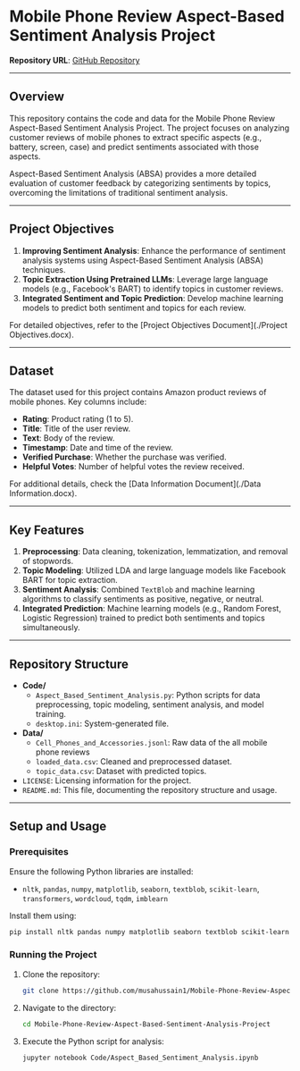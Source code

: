 # Mobile Phone Review Aspect-Based Sentiment Analysis Project

**Repository URL**: [GitHub Repository](https://github.com/musahussain1/Mobile-Phone-Review-Aspect-Based-Sentiment-Analysis-Project)

---

## Overview

This repository contains the code and data for the Mobile Phone Review Aspect-Based Sentiment Analysis Project. The project focuses on analyzing customer reviews of mobile phones to extract specific aspects (e.g., battery, screen, case) and predict sentiments associated with those aspects.

Aspect-Based Sentiment Analysis (ABSA) provides a more detailed evaluation of customer feedback by categorizing sentiments by topics, overcoming the limitations of traditional sentiment analysis.

---

## Project Objectives

1. **Improving Sentiment Analysis**: Enhance the performance of sentiment analysis systems using Aspect-Based Sentiment Analysis (ABSA) techniques.
2. **Topic Extraction Using Pretrained LLMs**: Leverage large language models (e.g., Facebook's BART) to identify topics in customer reviews.
3. **Integrated Sentiment and Topic Prediction**: Develop machine learning models to predict both sentiment and topics for each review.

For detailed objectives, refer to the [Project Objectives Document](./Project Objectives.docx).

---

## Dataset

The dataset used for this project contains Amazon product reviews of mobile phones. Key columns include:

- **Rating**: Product rating (1 to 5).
- **Title**: Title of the user review.
- **Text**: Body of the review.
- **Timestamp**: Date and time of the review.
- **Verified Purchase**: Whether the purchase was verified.
- **Helpful Votes**: Number of helpful votes the review received.

For additional details, check the [Data Information Document](./Data Information.docx).

---

## Key Features

1. **Preprocessing**: Data cleaning, tokenization, lemmatization, and removal of stopwords.
2. **Topic Modeling**: Utilized LDA and large language models like Facebook BART for topic extraction.
3. **Sentiment Analysis**: Combined `TextBlob` and machine learning algorithms to classify sentiments as positive, negative, or neutral.
4. **Integrated Prediction**: Machine learning models (e.g., Random Forest, Logistic Regression) trained to predict both sentiments and topics simultaneously.

---

## Repository Structure

- **Code/**
  - `Aspect_Based_Sentiment_Analysis.py`: Python scripts for data preprocessing, topic modeling, sentiment analysis, and model training.
  - `desktop.ini`: System-generated file.
- **Data/**
  - `Cell_Phones_and_Accessories.jsonl`: Raw data of the all mobile phone reviews
  - `loaded_data.csv`: Cleaned and preprocessed dataset.
  - `topic_data.csv`: Dataset with predicted topics.
- `LICENSE`: Licensing information for the project.
- `README.md`: This file, documenting the repository structure and usage.

---

## Setup and Usage

### Prerequisites
Ensure the following Python libraries are installed:
- `nltk`, `pandas`, `numpy`, `matplotlib`, `seaborn`, `textblob`, `scikit-learn`, `transformers`, `wordcloud`, `tqdm`, `imblearn`

Install them using:
```bash
pip install nltk pandas numpy matplotlib seaborn textblob scikit-learn transformers wordcloud tqdm imblearn
```

### Running the Project
1. Clone the repository:
   ```bash
   git clone https://github.com/musahussain1/Mobile-Phone-Review-Aspect-Based-Sentiment-Analysis-Project.git
   ```
2. Navigate to the directory:
   ```bash
   cd Mobile-Phone-Review-Aspect-Based-Sentiment-Analysis-Project
   ```
3. Execute the Python script for analysis:
   ```bash
   jupyter notebook Code/Aspect_Based_Sentiment_Analysis.ipynb
   ```
